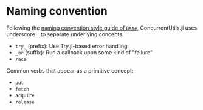 # Naming convention

Following the [naming convention style guide of `Base`][base-naming-convention],
ConcurrentUtils.jl uses underscore `_` to separate underlying concepts.

[base-naming-convention]: https://docs.julialang.org/en/v1/manual/style-guide/#Use-naming-conventions-consistent-with-Julia-base/

* `try_` (prefix): Use Try.jl-based error handling
* `_or` (suffix): Run a callback upon some kind of "failure"
* `race`

Common verbs that appear as a primitive concept:

* `put`
* `fetch`
* `acquire`
* `release`
